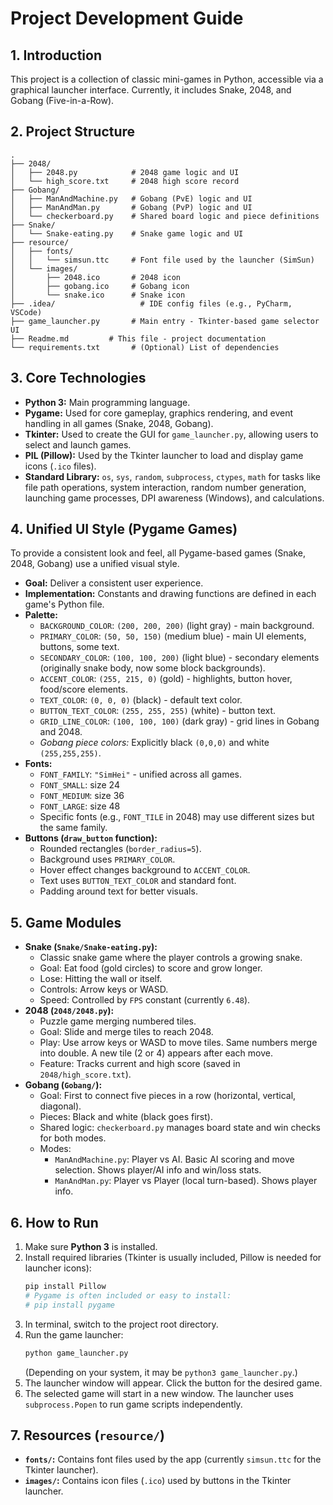 # Project Development Guide


## 1. Introduction

This project is a collection of classic mini-games in Python, accessible via a graphical launcher interface. Currently, it includes Snake, 2048, and Gobang (Five-in-a-Row).

## 2. Project Structure

```
.
├── 2048/
│   ├── 2048.py            # 2048 game logic and UI
│   └── high_score.txt     # 2048 high score record
├── Gobang/
│   ├── ManAndMachine.py   # Gobang (PvE) logic and UI
│   ├── ManAndMan.py       # Gobang (PvP) logic and UI
│   └── checkerboard.py    # Shared board logic and piece definitions
├── Snake/
│   └── Snake-eating.py    # Snake game logic and UI
├── resource/
│   ├── fonts/
│   │   └── simsun.ttc     # Font file used by the launcher (SimSun)
│   └── images/
│       ├── 2048.ico       # 2048 icon
│       ├── gobang.ico     # Gobang icon
│       └── snake.ico      # Snake icon
├── .idea/                   # IDE config files (e.g., PyCharm, VSCode)
├── game_launcher.py       # Main entry - Tkinter-based game selector UI
├── Readme.md         # This file - project documentation
└── requirements.txt       # (Optional) List of dependencies
```

## 3. Core Technologies

*   **Python 3:** Main programming language.
*   **Pygame:** Used for core gameplay, graphics rendering, and event handling in all games (Snake, 2048, Gobang).
*   **Tkinter:** Used to create the GUI for `game_launcher.py`, allowing users to select and launch games.
*   **PIL (Pillow):** Used by the Tkinter launcher to load and display game icons (`.ico` files).
*   **Standard Library:** `os`, `sys`, `random`, `subprocess`, `ctypes`, `math` for tasks like file path operations, system interaction, random number generation, launching game processes, DPI awareness (Windows), and calculations.

## 4. Unified UI Style (Pygame Games)

To provide a consistent look and feel, all Pygame-based games (Snake, 2048, Gobang) use a unified visual style.

*   **Goal:** Deliver a consistent user experience.
*   **Implementation:** Constants and drawing functions are defined in each game's Python file.
*   **Palette:**
    *   `BACKGROUND_COLOR`: `(200, 200, 200)` (light gray) - main background.
    *   `PRIMARY_COLOR`: `(50, 50, 150)` (medium blue) - main UI elements, buttons, some text.
    *   `SECONDARY_COLOR`: `(100, 100, 200)` (light blue) - secondary elements (originally snake body, now some block backgrounds).
    *   `ACCENT_COLOR`: `(255, 215, 0)` (gold) - highlights, button hover, food/score elements.
    *   `TEXT_COLOR`: `(0, 0, 0)` (black) - default text color.
    *   `BUTTON_TEXT_COLOR`: `(255, 255, 255)` (white) - button text.
    *   `GRID_LINE_COLOR`: `(100, 100, 100)` (dark gray) - grid lines in Gobang and 2048.
    *   *Gobang piece colors:* Explicitly black `(0,0,0)` and white `(255,255,255)`.
*   **Fonts:**
    *   `FONT_FAMILY`: `"SimHei"` - unified across all games.
    *   `FONT_SMALL`: size 24
    *   `FONT_MEDIUM`: size 36
    *   `FONT_LARGE`: size 48
    *   Specific fonts (e.g., `FONT_TILE` in 2048) may use different sizes but the same family.
*   **Buttons (`draw_button` function):**
    *   Rounded rectangles (`border_radius=5`).
    *   Background uses `PRIMARY_COLOR`.
    *   Hover effect changes background to `ACCENT_COLOR`.
    *   Text uses `BUTTON_TEXT_COLOR` and standard font.
    *   Padding around text for better visuals.

## 5. Game Modules

*   **Snake (`Snake/Snake-eating.py`):**
    *   Classic snake game where the player controls a growing snake.
    *   Goal: Eat food (gold circles) to score and grow longer.
    *   Lose: Hitting the wall or itself.
    *   Controls: Arrow keys or WASD.
    *   Speed: Controlled by `FPS` constant (currently `6.48`).
*   **2048 (`2048/2048.py`):**
    *   Puzzle game merging numbered tiles.
    *   Goal: Slide and merge tiles to reach 2048.
    *   Play: Use arrow keys or WASD to move tiles. Same numbers merge into double. A new tile (2 or 4) appears after each move.
    *   Feature: Tracks current and high score (saved in `2048/high_score.txt`).
*   **Gobang (`Gobang/`):**
    *   Goal: First to connect five pieces in a row (horizontal, vertical, diagonal).
    *   Pieces: Black and white (black goes first).
    *   Shared logic: `checkerboard.py` manages board state and win checks for both modes.
    *   Modes:
        *   `ManAndMachine.py`: Player vs AI. Basic AI scoring and move selection. Shows player/AI info and win/loss stats.
        *   `ManAndMan.py`: Player vs Player (local turn-based). Shows player info.

## 6. How to Run

1.  Make sure **Python 3** is installed.
2.  Install required libraries (Tkinter is usually included, Pillow is needed for launcher icons):
    ```bash
    pip install Pillow
    # Pygame is often included or easy to install:
    # pip install pygame
    ```
3.  In terminal, switch to the project root directory.
4.  Run the game launcher:
    ```bash
    python game_launcher.py
    ```
    (Depending on your system, it may be `python3 game_launcher.py`.)
5.  The launcher window will appear. Click the button for the desired game.
6.  The selected game will start in a new window. The launcher uses `subprocess.Popen` to run game scripts independently.

## 7. Resources (`resource/`)

*   **`fonts/`:** Contains font files used by the app (currently `simsun.ttc` for the Tkinter launcher).
*   **`images/`:** Contains icon files (`.ico`) used by buttons in the Tkinter launcher.
